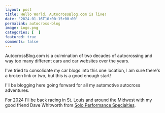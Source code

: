 ```yaml
---
layout: post
title: Hello World, AutocrossBlog.com is live!
date: '2024-01-16T10:00:15+00:00'
permalink: autocross-blog
image: Logo.png
categories: [  ]
featured: true
comments: false
---
```

AutocrossBlog.com is a culmination of two decades of autocrossing and way too many different cars and car websites over the years.

I've tried to consolidate my car blogs into this one location, I am sure there's a broken link or two, but this is a good enough start!

I'll be blogging here going forward for all my automotive autocross adventures. 

For 2024 I'll be back racing in St. Louis and around the Midwest with my good friend Dave Whitworth from [Solo Performance Specialties](https://soloperformance.com/).